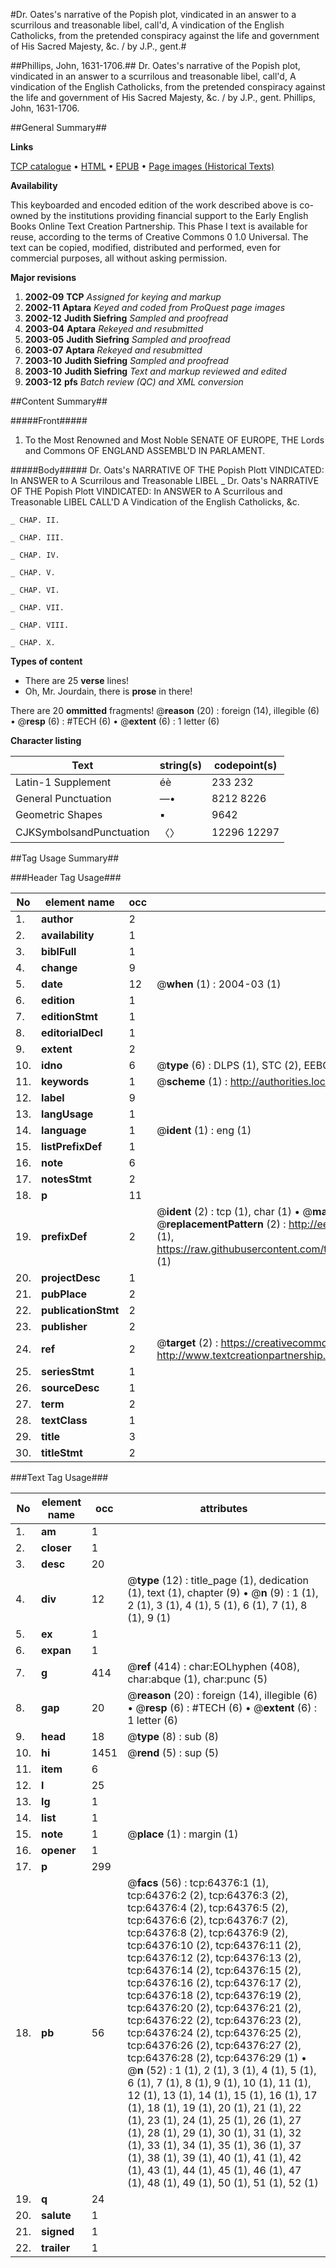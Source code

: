 #Dr. Oates's narrative of the Popish plot, vindicated in an answer to a scurrilous and treasonable libel, call'd, A vindication of the English Catholicks, from the pretended conspiracy against the life and government of His Sacred Majesty, &c. / by J.P., gent.#

##Phillips, John, 1631-1706.##
Dr. Oates's narrative of the Popish plot, vindicated in an answer to a scurrilous and treasonable libel, call'd, A vindication of the English Catholicks, from the pretended conspiracy against the life and government of His Sacred Majesty, &c. / by J.P., gent.
Phillips, John, 1631-1706.

##General Summary##

**Links**

[TCP catalogue](http://www.ota.ox.ac.uk/tcp/)  • 
[HTML](http://tei.it.ox.ac.uk/tcp/Texts-HTML/free/A54/A54760.html)  • 
[EPUB](http://tei.it.ox.ac.uk/tcp/Texts-EPUB/free/A54/A54760.epub) • 
[Page images (Historical Texts)](https://data.historicaltexts.jisc.ac.uk/view?pubId=eebo-12610849e&pageId=eebo-12610849e-64376-1)

**Availability**

This keyboarded and encoded edition of the
	       work described above is co-owned by the institutions
	       providing financial support to the Early English Books
	       Online Text Creation Partnership. This Phase I text is
	       available for reuse, according to the terms of Creative
	       Commons 0 1.0 Universal. The text can be copied,
	       modified, distributed and performed, even for
	       commercial purposes, all without asking permission.

**Major revisions**

1. __2002-09__ __TCP__ *Assigned for keying and markup*
1. __2002-11__ __Aptara__ *Keyed and coded from ProQuest page images*
1. __2002-12__ __Judith Siefring__ *Sampled and proofread*
1. __2003-04__ __Aptara__ *Rekeyed and resubmitted*
1. __2003-05__ __Judith Siefring__ *Sampled and proofread*
1. __2003-07__ __Aptara__ *Rekeyed and resubmitted*
1. __2003-10__ __Judith Siefring__ *Sampled and proofread*
1. __2003-10__ __Judith Siefring__ *Text and markup reviewed and edited*
1. __2003-12__ __pfs__ *Batch review (QC) and XML conversion*

##Content Summary##

#####Front#####

1. To the Most Renowned and Most Noble
SENATE
OF
EUROPE,
THE
Lords and Commons
OF
ENGLAND
ASSEMBL'D IN
PARLAMENT.

#####Body#####
Dr. Oats's
NARRATIVE
OF THE
Popish Plott
VINDICATED:
In ANSWER to
A Scurrilous and Treasonable LIBEL
    _ Dr. Oats's
NARRATIVE
OF THE
Popish Plott
VINDICATED:
In ANSWER to
A Scurrilous and Treasonable LIBEL
CALL'D
A Vindication of the English Catholicks, &c.

    _ CHAP. II.

    _ CHAP. III.

    _ CHAP. IV.

    _ CHAP. V.

    _ CHAP. VI.

    _ CHAP. VII.

    _ CHAP. VIII.

    _ CHAP. X.

**Types of content**

  * There are 25 **verse** lines!
  * Oh, Mr. Jourdain, there is **prose** in there!

There are 20 **ommitted** fragments! 
 @__reason__ (20) : foreign (14), illegible (6)  •  @__resp__ (6) : #TECH (6)  •  @__extent__ (6) : 1 letter (6)

**Character listing**


|Text|string(s)|codepoint(s)|
|---|---|---|
|Latin-1 Supplement|éè|233 232|
|General Punctuation|—•|8212 8226|
|Geometric Shapes|▪|9642|
|CJKSymbolsandPunctuation|〈〉|12296 12297|

##Tag Usage Summary##

###Header Tag Usage###

|No|element name|occ|attributes|
|---|---|---|---|
|1.|__author__|2||
|2.|__availability__|1||
|3.|__biblFull__|1||
|4.|__change__|9||
|5.|__date__|12| @__when__ (1) : 2004-03 (1)|
|6.|__edition__|1||
|7.|__editionStmt__|1||
|8.|__editorialDecl__|1||
|9.|__extent__|2||
|10.|__idno__|6| @__type__ (6) : DLPS (1), STC (2), EEBO-CITATION (1), OCLC (1), VID (1)|
|11.|__keywords__|1| @__scheme__ (1) : http://authorities.loc.gov/ (1)|
|12.|__label__|9||
|13.|__langUsage__|1||
|14.|__language__|1| @__ident__ (1) : eng (1)|
|15.|__listPrefixDef__|1||
|16.|__note__|6||
|17.|__notesStmt__|2||
|18.|__p__|11||
|19.|__prefixDef__|2| @__ident__ (2) : tcp (1), char (1)  •  @__matchPattern__ (2) : ([0-9\-]+):([0-9IVX]+) (1), (.+) (1)  •  @__replacementPattern__ (2) : http://eebo.chadwyck.com/downloadtiff?vid=$1&page=$2 (1), https://raw.githubusercontent.com/textcreationpartnership/Texts/master/tcpchars.xml#$1 (1)|
|20.|__projectDesc__|1||
|21.|__pubPlace__|2||
|22.|__publicationStmt__|2||
|23.|__publisher__|2||
|24.|__ref__|2| @__target__ (2) : https://creativecommons.org/publicdomain/zero/1.0/ (1), http://www.textcreationpartnership.org/docs/. (1)|
|25.|__seriesStmt__|1||
|26.|__sourceDesc__|1||
|27.|__term__|2||
|28.|__textClass__|1||
|29.|__title__|3||
|30.|__titleStmt__|2||


###Text Tag Usage###

|No|element name|occ|attributes|
|---|---|---|---|
|1.|__am__|1||
|2.|__closer__|1||
|3.|__desc__|20||
|4.|__div__|12| @__type__ (12) : title_page (1), dedication (1), text (1), chapter (9)  •  @__n__ (9) : 1 (1), 2 (1), 3 (1), 4 (1), 5 (1), 6 (1), 7 (1), 8 (1), 9 (1)|
|5.|__ex__|1||
|6.|__expan__|1||
|7.|__g__|414| @__ref__ (414) : char:EOLhyphen (408), char:abque (1), char:punc (5)|
|8.|__gap__|20| @__reason__ (20) : foreign (14), illegible (6)  •  @__resp__ (6) : #TECH (6)  •  @__extent__ (6) : 1 letter (6)|
|9.|__head__|18| @__type__ (8) : sub (8)|
|10.|__hi__|1451| @__rend__ (5) : sup (5)|
|11.|__item__|6||
|12.|__l__|25||
|13.|__lg__|1||
|14.|__list__|1||
|15.|__note__|1| @__place__ (1) : margin (1)|
|16.|__opener__|1||
|17.|__p__|299||
|18.|__pb__|56| @__facs__ (56) : tcp:64376:1 (1), tcp:64376:2 (2), tcp:64376:3 (2), tcp:64376:4 (2), tcp:64376:5 (2), tcp:64376:6 (2), tcp:64376:7 (2), tcp:64376:8 (2), tcp:64376:9 (2), tcp:64376:10 (2), tcp:64376:11 (2), tcp:64376:12 (2), tcp:64376:13 (2), tcp:64376:14 (2), tcp:64376:15 (2), tcp:64376:16 (2), tcp:64376:17 (2), tcp:64376:18 (2), tcp:64376:19 (2), tcp:64376:20 (2), tcp:64376:21 (2), tcp:64376:22 (2), tcp:64376:23 (2), tcp:64376:24 (2), tcp:64376:25 (2), tcp:64376:26 (2), tcp:64376:27 (2), tcp:64376:28 (2), tcp:64376:29 (1)  •  @__n__ (52) : 1 (1), 2 (1), 3 (1), 4 (1), 5 (1), 6 (1), 7 (1), 8 (1), 9 (1), 10 (1), 11 (1), 12 (1), 13 (1), 14 (1), 15 (1), 16 (1), 17 (1), 18 (1), 19 (1), 20 (1), 21 (1), 22 (1), 23 (1), 24 (1), 25 (1), 26 (1), 27 (1), 28 (1), 29 (1), 30 (1), 31 (1), 32 (1), 33 (1), 34 (1), 35 (1), 36 (1), 37 (1), 38 (1), 39 (1), 40 (1), 41 (1), 42 (1), 43 (1), 44 (1), 45 (1), 46 (1), 47 (1), 48 (1), 49 (1), 50 (1), 51 (1), 52 (1)|
|19.|__q__|24||
|20.|__salute__|1||
|21.|__signed__|1||
|22.|__trailer__|1||
